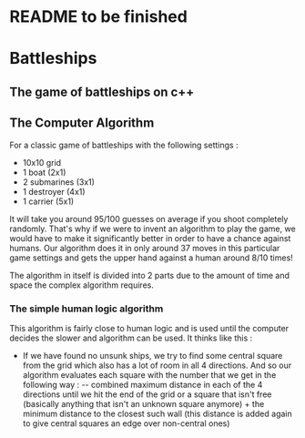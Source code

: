 # README to be finished
# Battleships
## The game of battleships on c++


## The Computer Algorithm
For a classic game of battleships with the following settings :
- 10x10 grid
- 1 boat (2x1)
- 2 submarines (3x1)
- 1 destroyer (4x1)
- 1 carrier (5x1)
  
It will take you around 95/100 guesses on average if you shoot completely randomly.
That's why if we were to invent an algorithm to play the game, we would have to make it significantly better in order to have a chance against humans.
Our algorithm does it in only around 37 moves in this particular game settings and gets the upper hand against a human around 8/10 times!

The algorithm in itself is divided into 2 parts due to the amount of time and space the complex algorithm requires.
### The simple human logic algorithm
This algorithm is fairly close to human logic and is used until the computer decides the slower and algorithm can be used.
It thinks like this :
- If we have found no unsunk ships, we try to find some central square from the grid which also has a lot of room in all 4 directions. And so our algorithm evaluates each square with the number that we get in the following way :
  -- combined maximum distance in each of the 4 directions until we hit the end of the grid or a square that isn't free (basically anything that isn't an unknown square anymore) + the minimum distance to the closest such wall (this distance is added again to give central squares an edge over non-central ones)
  
   
